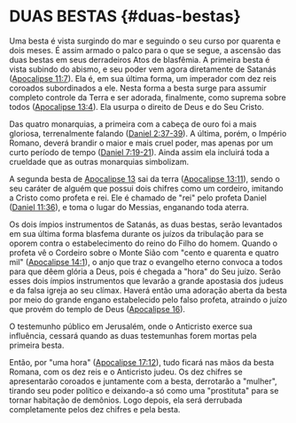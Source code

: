 # DUAS BESTAS {#duas-bestas}

Uma besta é vista surgindo do mar e seguindo o seu curso por quarenta e dois meses. É assim armado o palco para o que se segue, a ascensão das duas bestas em seus derradeiros Atos de blasfêmia. A primeira besta é vista subindo do abismo, e seu poder vem agora diretamente de Satanás ([Apocalipse 11:7](http://bibliaonline.com.br/acf/ap/11/7)). Ela é, em sua última forma, um imperador com dez reis coroados subordinados a ele. Nesta forma a besta surge para assumir completo controle da Terra e ser adorada, finalmente, como suprema sobre todos ([Apocalipse 13:4](http://bibliaonline.com.br/acf/ap/13/4)). Ela usurpa o direito de Deus e do Seu Cristo.

Das quatro monarquias, a primeira com a cabeça de ouro foi a mais gloriosa, terrenalmente falando ([Daniel 2:37-39](http://bibliaonline.com.br/acf/dn/2/37-39)). A última, porém, o Império Romano, deverá brandir o maior e mais cruel poder, mas apenas por um curto período de tempo ([Daniel 7:19-21](http://bibliaonline.com.br/acf/dn/7/19-21)). Ainda assim ela incluirá toda a crueldade que as outras monarquias simbolizam.

A segunda besta de [Apocalipse 13](http://bibliaonline.com.br/acf/ap/13) sai da terra ([Apocalipse 13:11](http://bibliaonline.com.br/acf/ap/13/11)), sendo o seu caráter de alguém que possui dois chifres como um cordeiro, imitando a Cristo como profeta e rei. Ele é chamado de &quot;rei&quot; pelo profeta Daniel ([Daniel 11:36](http://bibliaonline.com.br/acf/dn/11/36)), e toma o lugar do Messias, enganando toda aterra.

Os dois ímpios instrumentos de Satanás, as duas bestas, serão levantados em sua última forma blasfema durante os juízos da tribulação para se oporem contra o estabelecimento do reino do Filho do homem. Quando o profeta vê o Cordeiro sobre o Monte Sião com &quot;cento e quarenta e quatro mil&quot; ([Apocalipse 14:1](http://bibliaonline.com.br/acf/ap/14/1)), o anjo que traz o evangelho eterno convoca a todos para que dêem glória a Deus, pois é chegada a &quot;hora&quot; do Seu juízo. Serão esses dois ímpios instrumentos que levarão a grande apostasia dos judeus e da falsa igreja ao seu clímax. Haverá então uma adoração aberta da besta por meio do grande engano estabelecido pelo falso profeta, atraindo o juízo que provém do templo de Deus ([Apocalipse 16](http://bibliaonline.com.br/acf/ap/16)).

O testemunho público em Jerusalém, onde o Anticristo exerce sua influência, cessará quando as duas testemunhas forem mortas pela primeira besta.

Então, por &quot;uma hora&quot; ([Apocalipse 17:12](http://bibliaonline.com.br/acf/ap/17/12)), tudo ficará nas mãos da besta Romana, com os dez reis e o Anticristo judeu. Os dez chifres se apresentarão coroados e juntamente com a besta, derrotarão a &quot;mulher&quot;, tirando seu poder político e deixando-a só como uma &quot;prostituta&quot; para se tornar habitação de demônios. Logo depois, ela será derrubada completamente pelos dez chifres e pela besta.
